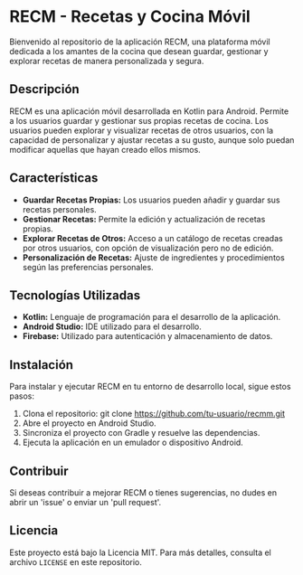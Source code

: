 # RECM - Recetas y Cocina Móvil

Bienvenido al repositorio de la aplicación RECM, una plataforma móvil dedicada a los amantes de la cocina que desean guardar, gestionar y explorar recetas de manera personalizada y segura.

## Descripción

RECM es una aplicación móvil desarrollada en Kotlin para Android. Permite a los usuarios guardar y gestionar sus propias recetas de cocina. Los usuarios pueden explorar y visualizar recetas de otros usuarios, con la capacidad de personalizar y ajustar recetas a su gusto, aunque solo puedan modificar aquellas que hayan creado ellos mismos.

## Características

- **Guardar Recetas Propias:** Los usuarios pueden añadir y guardar sus recetas personales.
- **Gestionar Recetas:** Permite la edición y actualización de recetas propias.
- **Explorar Recetas de Otros:** Acceso a un catálogo de recetas creadas por otros usuarios, con opción de visualización pero no de edición.
- **Personalización de Recetas:** Ajuste de ingredientes y procedimientos según las preferencias personales.

## Tecnologías Utilizadas

- **Kotlin:** Lenguaje de programación para el desarrollo de la aplicación.
- **Android Studio:** IDE utilizado para el desarrollo.
- **Firebase:** Utilizado para autenticación y almacenamiento de datos.

## Instalación

Para instalar y ejecutar RECM en tu entorno de desarrollo local, sigue estos pasos:

1. Clona el repositorio:
git clone https://github.com/tu-usuario/recmm.git
2. Abre el proyecto en Android Studio.
3. Sincroniza el proyecto con Gradle y resuelve las dependencias.
4. Ejecuta la aplicación en un emulador o dispositivo Android.

## Contribuir

Si deseas contribuir a mejorar RECM o tienes sugerencias, no dudes en abrir un 'issue' o enviar un 'pull request'.

## Licencia

Este proyecto está bajo la Licencia MIT. Para más detalles, consulta el archivo `LICENSE` en este repositorio.
